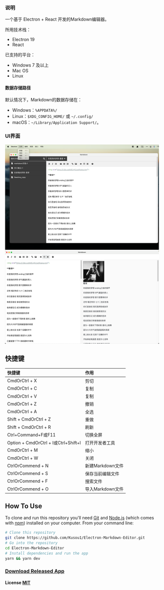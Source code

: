 ### 说明

一个基于 Electron + React 开发的Markdown编辑器。

所用技术栈：

- Electron 19
- React

已支持的平台：

- Windows 7 及以上
- Mac OS
- Linux
#### 数据存储路径

默认情况下，Markdown的数据存储在：

- Windows：`%APPDATA%/`
- Linux：`$XDG_CONFIG_HOME/` 或 `~/.config/`
- macOS：`~/Library/Application Support/`。


### UI界面

![ui-1](/src/assets/ui-1.jpg)
![ui-2](/src/assets/ui-2.jpg)


## 快捷键

|快捷键|作用|
|:---|:---|
|CmdOrCtrl + X|剪切|
|CmdOrCtrl + C|复制|
|CmdOrCtrl + V|复制|
|CmdOrCtrl + Z|撤销|
|CmdOrCtrl + A|全选|
|Shift + CmdOrCtrl + Z|重做|
|Shift + CmdOrCtrl + R|刷新|
|Ctrl+Command+F或F11|切换全屏|
|Option + CmdOrCtrl + I或Ctrl+Shift+I|打开开发者工具|
|CmdOrCtrl + M|缩小|
|CmdOrCtrl + W|关闭|
|CtrlOrCommend + N|新建Markdown文件|
|CtrlOrCommend + S|保存当前编辑文件|
|CtrlOrCommend + F|搜索文件|
|CtrlOrCommend + O|导入Markdown文件|



## How To Use

To clone and run this repository you'll need [Git](https://git-scm.com) and [Node.js](https://nodejs.org/en/download/) (which comes with [npm](https://www.npmjs.com/)) installed on your computer. From your command line:

``` bash
# Clone this repository
git clone https://github.com/Kusou1/Electron-Markdown-Editor.git
# Go into the repository
cd Electron-Markdown-Editor
# Install dependencies and run the app
yarn && yarn dev
```


### [Download Released App](https://github.com/Kusou1/Electron-Markdown-Editor)

#### License [MIT](LICENSE.md)